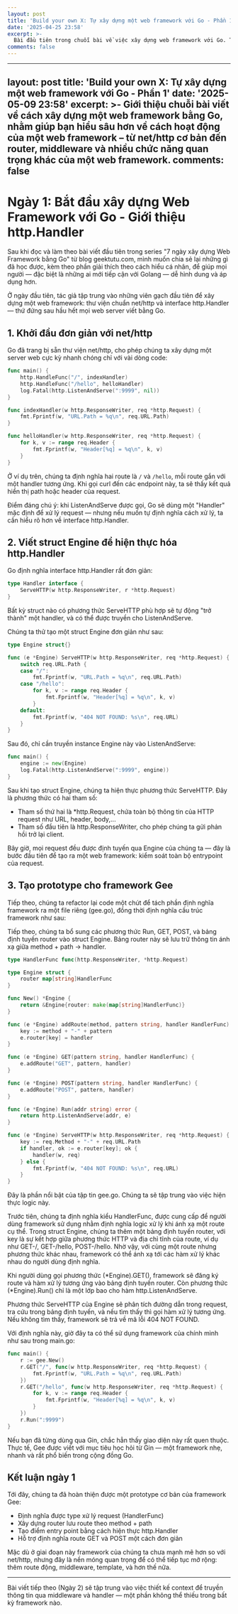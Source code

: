 ```yaml
---
layout: post
title: 'Build your own X: Tự xây dựng một web framework với Go - Phần 1'
date: '2025-04-25 23:58'
excerpt: >-
  Bài đầu tiên trong chuỗi bài về việc xây dựng web framework với Go. Tìm hiểu về thư viện net/http, interface http.Handler và cách tạo một router đơn giản để xử lý các HTTP request. Bắt đầu hành trình tạo ra framework Gee từ những khái niệm cơ bản nhất.
comments: false
---
```


---
layout: post
title: 'Build your own X: Tự xây dựng một web framework với Go - Phần 1'
date: '2025-05-09 23:58'
excerpt: >-
  Giới thiệu chuỗi bài viết về cách xây dựng một web framework bằng Go, nhằm giúp bạn hiểu sâu hơn về cách hoạt động của một web framework – từ net/http cơ bản đến router, middleware và nhiều chức năng quan trọng khác của một web framework.
comments: false
---

# Ngày 1: Bắt đầu xây dựng Web Framework với Go - Giới thiệu http.Handler

Sau khi đọc và làm theo bài viết đầu tiên trong series "7 ngày xây dựng Web Framework bằng Go" từ blog geektutu.com, mình muốn chia sẻ lại những gì đã học được, kèm theo phần giải thích theo cách hiểu cá nhân, để giúp mọi người — đặc biệt là những ai mới tiếp cận với Golang — dễ hình dung và áp dụng hơn.

Ở ngày đầu tiên, tác giả tập trung vào những viên gạch đầu tiên để xây dựng một web framework: thư viện chuẩn net/http và interface http.Handler — thứ đứng sau hầu hết mọi web server viết bằng Go.

## 1. Khởi đầu đơn giản với net/http

Go đã trang bị sẵn thư viện net/http, cho phép chúng ta xây dựng một server web cực kỳ nhanh chóng chỉ với vài dòng code:

```go
func main() {
    http.HandleFunc("/", indexHandler)
    http.HandleFunc("/hello", helloHandler)
    log.Fatal(http.ListenAndServe(":9999", nil))
}

func indexHandler(w http.ResponseWriter, req *http.Request) {
    fmt.Fprintf(w, "URL.Path = %q\n", req.URL.Path)
}

func helloHandler(w http.ResponseWriter, req *http.Request) {
    for k, v := range req.Header {
        fmt.Fprintf(w, "Header[%q] = %q\n", k, v)
    }
}
```

Ở ví dụ trên, chúng ta định nghĩa hai route là `/` và `/hello`, mỗi route gắn với một handler tương ứng. Khi gọi curl đến các endpoint này, ta sẽ thấy kết quả hiển thị path hoặc header của request.

Điểm đáng chú ý: khi ListenAndServe được gọi, Go sẽ dùng một "Handler" mặc định để xử lý request — nhưng nếu muốn tự định nghĩa cách xử lý, ta cần hiểu rõ hơn về interface http.Handler.

## 2. Viết struct Engine để hiện thực hóa http.Handler

Go định nghĩa interface http.Handler rất đơn giản:

```go
type Handler interface {
    ServeHTTP(w http.ResponseWriter, r *http.Request)
}
```

Bất kỳ struct nào có phương thức ServeHTTP phù hợp sẽ tự động "trở thành" một handler, và có thể được truyền cho ListenAndServe.

Chúng ta thử tạo một struct Engine đơn giản như sau:

```go
type Engine struct{}

func (e *Engine) ServeHTTP(w http.ResponseWriter, req *http.Request) {
    switch req.URL.Path {
    case "/":
        fmt.Fprintf(w, "URL.Path = %q\n", req.URL.Path)
    case "/hello":
        for k, v := range req.Header {
            fmt.Fprintf(w, "Header[%q] = %q\n", k, v)
        }
    default:
        fmt.Fprintf(w, "404 NOT FOUND: %s\n", req.URL)
    }
}
```

Sau đó, chỉ cần truyền instance Engine này vào ListenAndServe:

```go
func main() {
    engine := new(Engine)
    log.Fatal(http.ListenAndServe(":9999", engine))
}
```

Sau khi tạo struct Engine, chúng ta hiện thực phương thức ServeHTTP. Đây là phương thức có hai tham số:

- Tham số thứ hai là *http.Request, chứa toàn bộ thông tin của HTTP request như URL, header, body,...
- Tham số đầu tiên là http.ResponseWriter, cho phép chúng ta gửi phản hồi trở lại client.

Bây giờ, mọi request đều được định tuyến qua Engine của chúng ta — đây là bước đầu tiên để tạo ra một web framework: kiểm soát toàn bộ entrypoint của request.

## 3. Tạo prototype cho framework Gee

Tiếp theo, chúng ta refactor lại code một chút để tách phần định nghĩa framework ra một file riêng (gee.go), đồng thời định nghĩa cấu trúc framework như sau:

Tiếp theo, chúng ta bổ sung các phương thức Run, GET, POST, và bảng định tuyến router vào struct Engine. Bảng router này sẽ lưu trữ thông tin ánh xạ giữa method + path → handler.

```go
type HandlerFunc func(http.ResponseWriter, *http.Request)

type Engine struct {
    router map[string]HandlerFunc
}

func New() *Engine {
    return &Engine{router: make(map[string]HandlerFunc)}
}

func (e *Engine) addRoute(method, pattern string, handler HandlerFunc) {
    key := method + "-" + pattern
    e.router[key] = handler
}

func (e *Engine) GET(pattern string, handler HandlerFunc) {
    e.addRoute("GET", pattern, handler)
}

func (e *Engine) POST(pattern string, handler HandlerFunc) {
    e.addRoute("POST", pattern, handler)
}

func (e *Engine) Run(addr string) error {
    return http.ListenAndServe(addr, e)
}

func (e *Engine) ServeHTTP(w http.ResponseWriter, req *http.Request) {
    key := req.Method + "-" + req.URL.Path
    if handler, ok := e.router[key]; ok {
        handler(w, req)
    } else {
        fmt.Fprintf(w, "404 NOT FOUND: %s\n", req.URL)
    }
}
```

Đây là phần nổi bật của tập tin gee.go. Chúng ta sẽ tập trung vào việc hiện thực logic này.

Trước tiên, chúng ta định nghĩa kiểu HandlerFunc, được cung cấp để người dùng framework sử dụng nhằm định nghĩa logic xử lý khi ánh xạ một route cụ thể. Trong struct Engine, chúng ta thêm một bảng định tuyến router, với key là sự kết hợp giữa phương thức HTTP và địa chỉ tĩnh của route, ví dụ như GET-/, GET-/hello, POST-/hello. Nhờ vậy, với cùng một route nhưng phương thức khác nhau, framework có thể ánh xạ tới các hàm xử lý khác nhau do người dùng định nghĩa.

Khi người dùng gọi phương thức (*Engine).GET(), framework sẽ đăng ký route và hàm xử lý tương ứng vào bảng định tuyến router. Còn phương thức (*Engine).Run() chỉ là một lớp bao cho hàm http.ListenAndServe.

Phương thức ServeHTTP của Engine sẽ phân tích đường dẫn trong request, tra cứu trong bảng định tuyến, và nếu tìm thấy thì gọi hàm xử lý tương ứng. Nếu không tìm thấy, framework sẽ trả về mã lỗi 404 NOT FOUND.

Với định nghĩa này, giờ đây ta có thể sử dụng framework của chính mình như sau trong main.go:

```go
func main() {
    r := gee.New()
    r.GET("/", func(w http.ResponseWriter, req *http.Request) {
        fmt.Fprintf(w, "URL.Path = %q\n", req.URL.Path)
    })
    r.GET("/hello", func(w http.ResponseWriter, req *http.Request) {
        for k, v := range req.Header {
            fmt.Fprintf(w, "Header[%q] = %q\n", k, v)
        }
    })
    r.Run(":9999")
}
```

Nếu bạn đã từng dùng qua Gin, chắc hẳn thấy giao diện này rất quen thuộc. Thực tế, Gee được viết với mục tiêu học hỏi từ Gin — một framework nhẹ, nhanh và rất phổ biến trong cộng đồng Go.

## Kết luận ngày 1

Tới đây, chúng ta đã hoàn thiện được một prototype cơ bản của framework Gee:

- Định nghĩa được type xử lý request (HandlerFunc)
- Xây dựng router lưu route theo method + path
- Tạo điểm entry point bằng cách hiện thực http.Handler
- Hỗ trợ định nghĩa route GET và POST một cách đơn giản

Mặc dù ở giai đoạn này framework của chúng ta chưa mạnh mẽ hơn so với net/http, nhưng đây là nền móng quan trọng để có thể tiếp tục mở rộng: thêm route động, middleware, template, và hơn thế nữa.

---

Bài viết tiếp theo (Ngày 2) sẽ tập trung vào việc thiết kế context để truyền thông tin qua middleware và handler — một phần không thể thiếu trong bất kỳ framework nào.